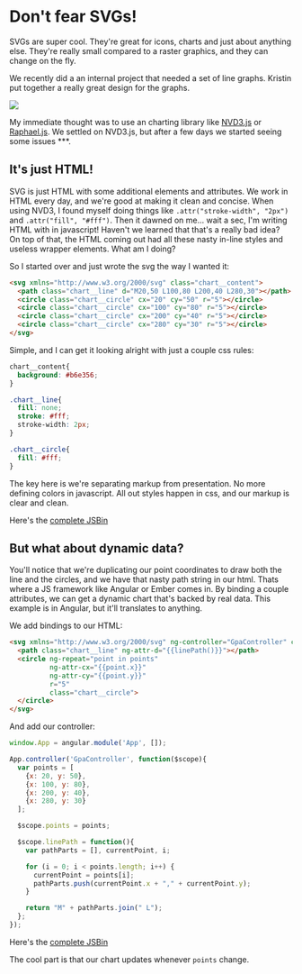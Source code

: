 # Don't fear SVGs!

SVGs are super cool. They're great for icons, charts and just about anything else. They're really small compared to a raster graphics, and they can change on the fly.

We recently did a an internal project that needed a set of line graphs. Kristin put together a really great design for the graphs.

<img src="graph.png"/>

My immediate thought was to use an charting library like [NVD3.js](http://nvd3.org/) or [Raphael.js](http://raphaeljs.com/). We settled on NVD3.js, but after a few days we started seeing some issues ***.

## It's just HTML!

SVG is just HTML with some additional elements and attributes. We work in HTML every day, and we're good at making it clean and concise. When using NVD3, I found myself doing things like `.attr("stroke-width", "2px")` and `.attr("fill", "#fff")`. Then it dawned on me... wait a sec, I'm writing HTML with in javascript! Haven't we learned that that's a really bad idea? On top of that, the HTML coming out had all these nasty in-line styles and useless wrapper elements. What am I doing?

So I started over and just wrote the svg the way I wanted it:

```html
<svg xmlns="http://www.w3.org/2000/svg" class="chart__content">
  <path class="chart__line" d="M20,50 L100,80 L200,40 L280,30"></path>
  <circle class="chart__circle" cx="20" cy="50" r="5"></circle>
  <circle class="chart__circle" cx="100" cy="80" r="5"></circle>
  <circle class="chart__circle" cx="200" cy="40" r="5"></circle>
  <circle class="chart__circle" cx="280" cy="30" r="5"></circle>
</svg>
```

Simple, and I can get it looking alright with just a couple css rules:

```css
chart__content{
  background: #b6e356;
}

.chart__line{
  fill: none;
  stroke: #fff;
  stroke-width: 2px;
}

.chart__circle{
  fill: #fff;
}
```

The key here is we're separating markup from presentation. No more defining colors in javascript. All out styles happen in css, and our markup is clear and clean.

Here's the [complete JSBin](http://jsbin.com/imocuf/22)

## But what about dynamic data?

You'll notice that we're duplicating our point coordinates to draw both the line and the circles, and we have that nasty path string in our html. Thats where a JS framework like Angular or Ember comes in. By binding a couple attributes, we can get a dynamic chart that's backed by real data. This example is in Angular, but it'll translates to anything.

We add bindings to our HTML:

```html
<svg xmlns="http://www.w3.org/2000/svg" ng-controller="GpaController" class="chart__content">
  <path class="chart__line" ng-attr-d="{{linePath()}}"></path>
  <circle ng-repeat="point in points"
          ng-attr-cx="{{point.x}}"
          ng-attr-cy="{{point.y}}"
          r="5"
          class="chart__circle">
  </circle>
</svg>
```

And add our controller:

```javascript
window.App = angular.module('App', []);

App.controller('GpaController', function($scope){
  var points = [
    {x: 20, y: 50},
    {x: 100, y: 80},
    {x: 200, y: 40},
    {x: 280, y: 30}
  ];

  $scope.points = points;

  $scope.linePath = function(){
    var pathParts = [], currentPoint, i;

    for (i = 0; i < points.length; i++) {
      currentPoint = points[i];
      pathParts.push(currentPoint.x + "," + currentPoint.y);
    }

    return "M" + pathParts.join(" L");
  };
});
```
Here's the [complete JSBin](http://jsbin.com/ujasub/10)

The cool part is that our chart updates whenever `points` change.
